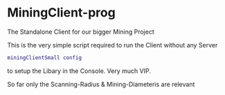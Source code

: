 # MiningClient-prog

The Standalone Client for our bigger Mining Project

This is the very simple script required to run the Client without any Server

```lua
miningClientSmall config
```

to setup the Libary in the Console.
Very much VIP.

So far only the Scanning-Radius & Mining-Diameteris are relevant
